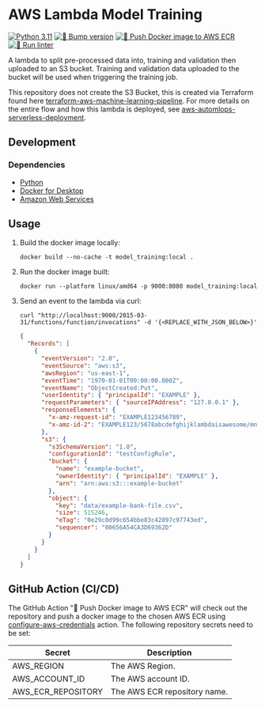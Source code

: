 # AWS Lambda Model Training

[![Python 3.11](https://img.shields.io/badge/python-3.11-blue.svg)](https://www.python.org/downloads/release/python-3110/)
[![🚧 Bump version](https://github.com/kwame-mintah/aws-lambda-model-training/actions/workflows/bump-repository-version.yml/badge.svg)](https://github.com/kwame-mintah/aws-lambda-model-training/actions/workflows/bump-repository-version.yml)
[![🚀 Push Docker image to AWS ECR](https://github.com/kwame-mintah/aws-lambda-model-training/actions/workflows/push-docker-image-to-aws-ecr.yml/badge.svg)](https://github.com/kwame-mintah/aws-lambda-model-training/actions/workflows/push-docker-image-to-aws-ecr.yml)
[![🧹 Run linter](https://github.com/kwame-mintah/aws-lambda-model-training/actions/workflows/run-python-linter.yml/badge.svg)](https://github.com/kwame-mintah/aws-lambda-model-training/actions/workflows/run-python-linter.yml)

A lambda to split pre-processed data into, training and validation then uploaded to an S3 bucket. Training and validation
data uploaded to the bucket will be used when triggering the training job.

This repository does not create the S3 Bucket, this is created via Terraform found here [terraform-aws-machine-learning-pipeline](https://github.com/kwame-mintah/terraform-aws-machine-learning-pipeline).
For more details on the entire flow and how this lambda is deployed, see [aws-automlops-serverless-deployment](https://github.com/kwame-mintah/aws-automlops-serverless-deployment).

## Development

### Dependencies

- [Python](https://www.python.org/downloads/release/python-3110/)
- [Docker for Desktop](https://www.docker.com/products/docker-desktop/)
- [Amazon Web Services](https://aws.amazon.com/?nc2=h_lg)

## Usage

1. Build the docker image locally:

   ```commandline
   docker build --no-cache -t model_training:local .
   ```

2. Run the docker image built:

   ```commandline
   docker run --platform linux/amd64 -p 9000:8080 model_training:local
   ```

3. Send an event to the lambda via curl:
   ```commandline
   curl "http://localhost:9000/2015-03-31/functions/function/invocations" -d '{<REPLACE_WITH_JSON_BELOW>}'
   ```
   ```json
   {
     "Records": [
       {
         "eventVersion": "2.0",
         "eventSource": "aws:s3",
         "awsRegion": "us-east-1",
         "eventTime": "1970-01-01T00:00:00.000Z",
         "eventName": "ObjectCreated:Put",
         "userIdentity": { "principalId": "EXAMPLE" },
         "requestParameters": { "sourceIPAddress": "127.0.0.1" },
         "responseElements": {
           "x-amz-request-id": "EXAMPLE123456789",
           "x-amz-id-2": "EXAMPLE123/5678abcdefghijklambdaisawesome/mnopqrstuvwxyzABCDEFGH"
         },
         "s3": {
           "s3SchemaVersion": "1.0",
           "configurationId": "testConfigRule",
           "bucket": {
             "name": "example-bucket",
             "ownerIdentity": { "principalId": "EXAMPLE" },
             "arn": "arn:aws:s3:::example-bucket"
           },
           "object": {
             "key": "data/example-bank-file.csv",
             "size": 515246,
             "eTag": "0e29c0d99c654bbe83c42097c97743ed",
             "sequencer": "00656A54CA3D69362D"
           }
         }
       }
     ]
   }
   ```

## GitHub Action (CI/CD)

The GitHub Action "🚀 Push Docker image to AWS ECR" will check out the repository and push a docker image to the chosen AWS ECR using
[configure-aws-credentials](https://github.com/aws-actions/configure-aws-credentials/tree/v4.0.1/) action. The following repository secrets need to be set:

| Secret             | Description                  |
|--------------------|------------------------------|
| AWS_REGION         | The AWS Region.              |
| AWS_ACCOUNT_ID     | The AWS account ID.          |
| AWS_ECR_REPOSITORY | The AWS ECR repository name. |
